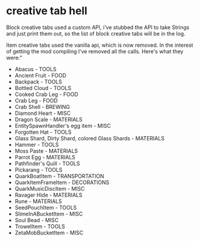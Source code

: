 # creative tab hell

Block creative tabs used a custom API, i've stubbed the API to take Strings and just print them out, so the list of block creative tabs will be in the log.

Item creative tabs used the vanilla api, which is now removed. In the interest of getting the mod compiling I've removed all the calls. Here's what they were:"

* Abacus - TOOLS
* Ancient Fruit - FOOD
* Backpack - TOOLS
* Bottled Cloud - TOOLS
* Cooked Crab Leg - FOOD
* Crab Leg - FOOD
* Crab Shell - BREWING
* Diamond Heart - MISC
* Dragon Scale - MATERIALS
* EntitySpawnHandler's egg item - MISC
* Forgotten Hat - TOOLS
* Glass Shard, Dirty Shard, colored Glass Shards - MATERIALS
* Hammer - TOOLS
* Moss Paste - MATERIALS
* Parrot Egg - MATERIALS
* Pathfinder's Quill - TOOLS
* Pickarang - TOOLS
* QuarkBoatItem - TRANSPORTATION
* QuarkItemFrameItem - DECORATIONS
* QuarkMusicDiscItem - MISC
* Ravager Hide - MATERIALS
* Rune - MATERIALS
* SeedPouchItem - TOOLS
* SlimeInABucketItem - MISC
* Soul Bead - MISC
* TrowelItem - TOOLS
* ZetaMobBucketItem - MISC